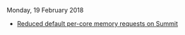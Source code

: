 Monday, 19 February 2018

* [Reduced default per-core memory requests on Summit](https://www.rc.colorado.edu/node/1094)